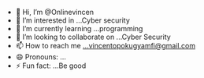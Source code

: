 - 👋 Hi, I’m @Onlinevincen 
- 👀 I’m interested in ...Cyber security
- 🌱 I’m currently learning ...programming
- 💞️ I’m looking to collaborate on ...Cyber Security
- 📫 How to reach me ...vincentopokugyamfi@gmail.com
- 😄 Pronouns: ...
- ⚡ Fun fact: ...Be good

<!---
Onlinevincen/Onlinevincen is a ✨ special ✨ repository because its `README.md` (this file) appears on your GitHub profile.
You can click the Preview link to take a look at your changes.
--->

